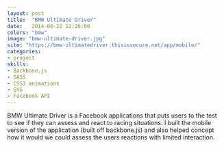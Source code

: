 ```yaml
---
layout: post
title:  "BMW Ultimate Driver"
date:   2014-06-22 12:26:00
colors: "bmw"
image: "bmw-ultimate-driver.jpg"
site: "https://bmw-ultimatedriver.thisissecure.net/app/mobile/"
categories: 
- project 
skills:
- Backbone.js
- SASS
- CSS3 animations
- SVG
- Facebook API
---
```


BMW Ultimate Driver is a Facebook applications that puts users to the test to see if they can assess and react to racing situations. I built the mobile version of the application (built off backbone.js) and also helped concept how it would we could assess the users reactions with limited interaction.